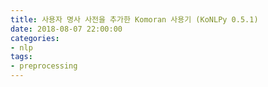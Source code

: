 ```yaml
---
title: 사용자 명사 사전을 추가한 Komoran 사용기 (KoNLPy 0.5.1)
date: 2018-08-07 22:00:00
categories:
- nlp
tags:
- preprocessing
---
```

